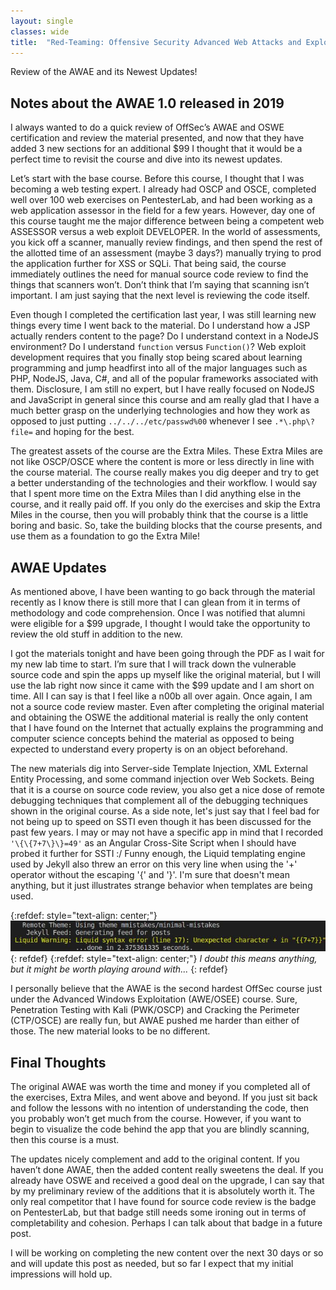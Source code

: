 ```yaml
---
layout: single
classes: wide
title:  "Red-Teaming: Offensive Security Advanced Web Attacks and Exploitation with 2020 Updates (AWAE 1.5)"
---
```


Review of the AWAE and its Newest Updates!

## Notes about the AWAE 1.0 released in 2019
I always wanted to do a quick review of OffSec’s AWAE and OSWE certification and review the material presented, and now that they have added 3 new sections for an additional $99 I thought that it would be a perfect time to revisit the course and dive into its newest updates.

Let’s start with the base course. Before this course, I thought that I was becoming a web testing expert. I already had OSCP and OSCE, completed well over 100 web exercises on PentesterLab, and had been working as a web application assessor in the field for a few years. However, day one of this course taught me the major difference between being a competent web ASSESSOR versus a web exploit DEVELOPER. In the world of assessments, you kick off a scanner, manually review findings, and then spend the rest of the allotted time of an assessment (maybe 3 days?) manually trying to prod the application further for XSS or SQLi. That being said, the course immediately outlines the need for manual source code review to find the things that scanners won’t. Don’t think that I’m saying that scanning isn’t important. I am just saying that the next level is reviewing the code itself.

Even though I completed the certification last year, I was still learning new things every time I went back to the material. Do I understand how a JSP actually renders content to the page? Do I understand context in a NodeJS environment? Do I understand ```function``` versus ```Function()```? Web exploit development requires that you finally stop being scared about learning programming and jump headfirst into all of the major languages such as PHP, NodeJS, Java, C#, and all of the popular frameworks associated with them. Disclosure, I am still no expert, but I have really focused on NodeJS and JavaScript in general since this course and am really glad that I have a much better grasp on the underlying technologies and how they work as opposed to just putting ```../../../etc/passwd%00``` whenever I see ```.*\.php\?file=``` and hoping for the best.

The greatest assets of the course are the Extra Miles. These Extra Miles are not like OSCP/OSCE where the content is more or less directly in line with the course material. The course really makes you dig deeper and try to get a better understanding of the technologies and their workflow. I would say that I spent more time on the Extra Miles than I did anything else in the course, and it really paid off. If you only do the exercises and skip the Extra Miles in the course, then you will probably think that the course is a little boring and basic. So, take the building blocks that the course presents, and use them as a foundation to go the Extra Mile!

## AWAE Updates
As mentioned above, I have been wanting to go back through the material recently as I know there is still more that I can glean from it in terms of methodology and code comprehension. Once I was notified that alumni were eligible for a $99 upgrade, I thought I would take the opportunity to review the old stuff in addition to the new.

I got the materials tonight and have been going through the PDF as I wait for my new lab time to start. I’m sure that I will track down the vulnerable source code and spin the apps up myself like the original material, but I will use the lab right now since it came with the $99 update and I am short on time. All I can say is that I feel like a n00b all over again. Once again, I am not a source code review master. Even after completing the original material and obtaining the OSWE the additional material is really the only content that I have found on the Internet that actually explains the programming and computer science concepts behind the material as opposed to being expected to understand every property is on an object beforehand.

The new materials dig into Server-side Template Injection, XML External Entity Processing, and some command injection over Web Sockets. Being that it is a course on source code review, you also get a nice dose of remote debugging techniques that complement all of the debugging techniques shown in the original course. As a side note, let's just say that I feel bad for not being up to speed on SSTI even though it has been discussed for the past few years. I may or may not have a specific app in mind that I recorded ```'\{\{7+7\}\}=49'``` as an Angular Cross-Site Script when I should have probed it further for SSTI :/ Funny enough, the Liquid templating engine used by Jekyll also threw an error on this very line when using the '+' operator without the escaping '{' and '}'. I'm sure that doesn't mean anything, but it just illustrates strange behavior when templates are being used. 

{:refdef: style="text-align: center;"}
![](/assets/images/AWAE/ssti.jpg)
{: refdef}
{:refdef: style="text-align: center;"}
*I doubt this means anything, but it might be worth playing around with...*
{: refdef}

I personally believe that the AWAE is the second hardest OffSec course just under the Advanced Windows Exploitation (AWE/OSEE) course. Sure, Penetration Testing with Kali (PWK/OSCP) and Cracking the Perimeter (CTP/OSCE) are really fun, but AWAE pushed me harder than either of those. The new material looks to be no different.

## Final Thoughts
The original AWAE was worth the time and money if you completed all of the exercises, Extra Miles, and went above and beyond. If you just sit back and follow the lessons with no intention of understanding the code, then you probably won’t get much from the course. However, if you want to begin to visualize the code behind the app that you are blindly scanning, then this course is a must. 

The updates nicely complement and add to the original content. If you haven’t done AWAE, then the added content really sweetens the deal. If you already have OSWE and received a good deal on the upgrade, I can say that by my preliminary review of the additions that it is absolutely worth it. The only real competitor that I have found for source code review is the badge on PentesterLab, but that badge still needs some ironing out in terms of completability and cohesion. Perhaps I can talk about that badge in a future post. 

I will be working on completing the new content over the next 30 days or so and will update this post as needed, but so far I expect that my initial impressions will hold up.